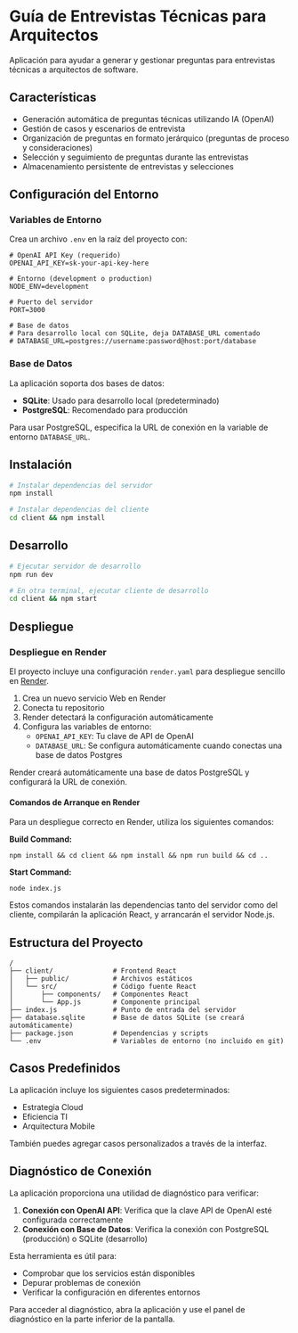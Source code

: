 # Guía de Entrevistas Técnicas para Arquitectos

Aplicación para ayudar a generar y gestionar preguntas para entrevistas técnicas a arquitectos de software.

## Características

- Generación automática de preguntas técnicas utilizando IA (OpenAI)
- Gestión de casos y escenarios de entrevista
- Organización de preguntas en formato jerárquico (preguntas de proceso y consideraciones)
- Selección y seguimiento de preguntas durante las entrevistas
- Almacenamiento persistente de entrevistas y selecciones

## Configuración del Entorno

### Variables de Entorno

Crea un archivo `.env` en la raíz del proyecto con:

```
# OpenAI API Key (requerido)
OPENAI_API_KEY=sk-your-api-key-here

# Entorno (development o production)
NODE_ENV=development

# Puerto del servidor
PORT=3000

# Base de datos
# Para desarrollo local con SQLite, deja DATABASE_URL comentado
# DATABASE_URL=postgres://username:password@host:port/database
```

### Base de Datos

La aplicación soporta dos bases de datos:

- **SQLite**: Usado para desarrollo local (predeterminado)
- **PostgreSQL**: Recomendado para producción

Para usar PostgreSQL, especifica la URL de conexión en la variable de entorno `DATABASE_URL`.

## Instalación

```bash
# Instalar dependencias del servidor
npm install

# Instalar dependencias del cliente
cd client && npm install
```

## Desarrollo

```bash
# Ejecutar servidor de desarrollo
npm run dev

# En otra terminal, ejecutar cliente de desarrollo
cd client && npm start
```

## Despliegue

### Despliegue en Render

El proyecto incluye una configuración `render.yaml` para despliegue sencillo en [Render](https://render.com/).

1. Crea un nuevo servicio Web en Render
2. Conecta tu repositorio
3. Render detectará la configuración automáticamente
4. Configura las variables de entorno:
   - `OPENAI_API_KEY`: Tu clave de API de OpenAI
   - `DATABASE_URL`: Se configura automáticamente cuando conectas una base de datos Postgres

Render creará automáticamente una base de datos PostgreSQL y configurará la URL de conexión.

#### Comandos de Arranque en Render

Para un despliegue correcto en Render, utiliza los siguientes comandos:

**Build Command:**
```
npm install && cd client && npm install && npm run build && cd ..
```

**Start Command:**
```
node index.js
```

Estos comandos instalarán las dependencias tanto del servidor como del cliente, compilarán la aplicación React, y arrancarán el servidor Node.js.

## Estructura del Proyecto

```
/
├── client/               # Frontend React
│   ├── public/           # Archivos estáticos
│   └── src/              # Código fuente React
│       ├── components/   # Componentes React
│       └── App.js        # Componente principal
├── index.js              # Punto de entrada del servidor
├── database.sqlite       # Base de datos SQLite (se creará automáticamente)
├── package.json          # Dependencias y scripts
└── .env                  # Variables de entorno (no incluido en git)
```

## Casos Predefinidos

La aplicación incluye los siguientes casos predeterminados:
- Estrategia Cloud
- Eficiencia TI
- Arquitectura Mobile

También puedes agregar casos personalizados a través de la interfaz.

## Diagnóstico de Conexión

La aplicación proporciona una utilidad de diagnóstico para verificar:

1. **Conexión con OpenAI API**: Verifica que la clave API de OpenAI esté configurada correctamente
2. **Conexión con Base de Datos**: Verifica la conexión con PostgreSQL (producción) o SQLite (desarrollo)

Esta herramienta es útil para:
- Comprobar que los servicios están disponibles
- Depurar problemas de conexión 
- Verificar la configuración en diferentes entornos

Para acceder al diagnóstico, abra la aplicación y use el panel de diagnóstico en la parte inferior de la pantalla. 